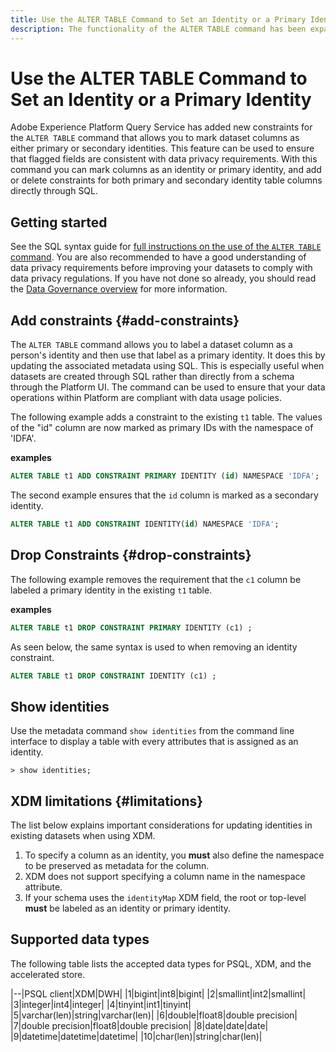 ```yaml
---
title: Use the ALTER TABLE Command to Set an Identity or a Primary Identity
description: The functionality of the ALTER TABLE command has been expanded in Adobe Experience Platform Query Service to allow users to set an identity or a primary identity to existing tables. The document explains how to use the ALTER TABLE command to set a primary identity or secondary identity.
---
```

# Use the ALTER TABLE Command to Set an Identity or a Primary Identity

Adobe Experience Platform Query Service has added new constraints for the `ALTER TABLE` command that allows you to mark dataset columns as either primary or secondary identities. This feature can be used to ensure that flagged fields are consistent with data privacy requirements. With this command you can mark columns as an identity or primary identity, and add or delete constraints for both primary and secondary identity table columns directly through SQL.

## Getting started 

See the SQL syntax guide for [full instructions on the use of the `ALTER TABLE` command](../sql/syntax.md). You are also recommended to have a good understanding of data privacy requirements before improving your datasets to comply with data privacy regulations. If you have not done so already, you should read the [Data Governance overview](../../data-governance/home.md) for more information.

## Add constraints {#add-constraints}

The `ALTER TABLE` command allows you to label a dataset column as a person's identity and then use that label as a primary identity. It does this by updating the associated metadata using SQL. This is especially useful when datasets are created through SQL rather than directly from a schema through the Platform UI. The command can be used to ensure that your data operations within Platform are compliant with data usage policies.

The following example adds a constraint to the existing `t1` table. The values of the "id" column are now marked as primary IDs with the namespace of 'IDFA'.

**examples**

```sql
ALTER TABLE t1 ADD CONSTRAINT PRIMARY IDENTITY (id) NAMESPACE 'IDFA';
```

The second example ensures that the `id` column is marked as a secondary identity.

```sql
ALTER TABLE t1 ADD CONSTRAINT IDENTITY(id) NAMESPACE 'IDFA';
```

## Drop Constraints {#drop-constraints}

The following example removes the requirement that the `c1` column be labeled a primary identity in the existing `t1` table.

**examples**

```sql
ALTER TABLE t1 DROP CONSTRAINT PRIMARY IDENTITY (c1) ;
```

As seen below, the same syntax is used to when removing an identity constraint.

```sql
ALTER TABLE t1 DROP CONSTRAINT IDENTITY (c1) ;
```

## Show identities

Use the metadata command `show identities` from the command line interface to display a table with every attributes that is assigned as an identity.

```shell
> show identities;
```

## XDM limitations {#limitations}

The list below explains important considerations for updating identities in existing datasets when using XDM.

1. To specify a column as an identity, you **must** also define the namespace to be preserved as metadata for the column.
1. XDM does not support specifying a column name in the namespace attribute.
1. If your schema uses the `identityMap` XDM field, the root or top-level **must** be labeled as an identity or primary identity.


## Supported data types

The following table lists the accepted data types for PSQL, XDM, and the accelerated store.

<!-- Are these data types the corresponding equivalents in their respective areas?  -->

<!-- How can I elaborate on the above sentence? Why are these data types relevant to the reader?-->

|--|PSQL client|XDM|DWH|
|1|bigint|int8|bigint|
|2|smallint|int2|smallint|
|3|integer|int4|integer|
|4|tinyint|int1|tinyint|
|5|varchar(len)|string|varchar(len)|
|6|double|float8|double precision|
|7|double precision|float8|double precision|
|8|date|date|date|
|9|datetime|datetime|datetime|
|10|char(len)|string|char(len)|
